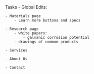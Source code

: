 Tasks
    - Global Edits:

    - Materials page
        - Learn more buttons and specs

    - Research page
        - white papers:
            - galvanic corrosion potential  
        - drawings of common products
        
    - Services

    - About Us

    - Contact